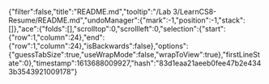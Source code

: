 {"filter":false,"title":"README.md","tooltip":"/Lab 3/LearnCS8-Resume/README.md","undoManager":{"mark":-1,"position":-1,"stack":[]},"ace":{"folds":[],"scrolltop":0,"scrollleft":0,"selection":{"start":{"row":1,"column":24},"end":{"row":1,"column":24},"isBackwards":false},"options":{"guessTabSize":true,"useWrapMode":false,"wrapToView":true},"firstLineState":0},"timestamp":1613688009927,"hash":"83d1eaa21aeeb0fee47b2e4343b3543921009178"}